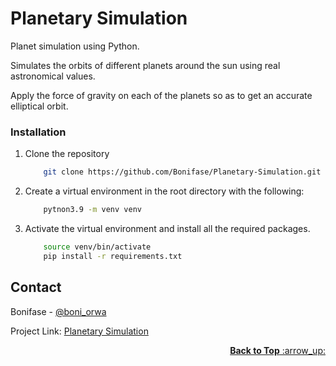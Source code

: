 <div id="top"></div>

# Planetary Simulation

Planet simulation using Python. 

Simulates the orbits of different planets around the sun using real astronomical values. 

Apply the force of gravity on each of the planets so as to get an accurate elliptical orbit.

### Installation
1. Clone the repository
    ```sh
        git clone https://github.com/Bonifase/Planetary-Simulation.git
    ```
2. Create a virtual environment in the root directory with the following:
    ```sh
        pytnon3.9 -m venv venv
    ```

3. Activate the virtual environment and install all the required packages.
    ```sh
        source venv/bin/activate
        pip install -r requirements.txt
    ```
<!-- CONTACT -->
## Contact

Bonifase - [@boni_orwa](https://twitter.com/boni_orwa) 

Project Link: [Planetary Simulation](https://github.com/Bonifase/Planetary-Simulation)

<p align="right"><a href="#top"><b>Back to Top</b> :arrow_up: </a></p>